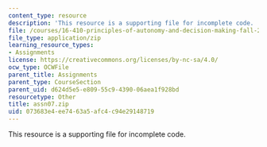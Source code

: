 ```yaml
---
content_type: resource
description: 'This resource is a supporting file for incomplete code. '
file: /courses/16-410-principles-of-autonomy-and-decision-making-fall-2010/073683e4ee7463a5afc4c94e29148719_assn07.zip
file_type: application/zip
learning_resource_types:
- Assignments
license: https://creativecommons.org/licenses/by-nc-sa/4.0/
ocw_type: OCWFile
parent_title: Assignments
parent_type: CourseSection
parent_uid: d624d5e5-e809-55c9-4390-06aea1f928bd
resourcetype: Other
title: assn07.zip
uid: 073683e4-ee74-63a5-afc4-c94e29148719
---
```

This resource is a supporting file for incomplete code. 